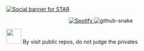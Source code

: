 <a href="https://github.com/mmdyb"><img alt="Social banner for STAR" src="https://github.com/mmdyb/mmdyb/blob/Star/assets/header.svg"/></a>
<!-- <p align="center">
<!-- <p align="center">Sorry about that. Please try refreshing and contact us if the problem persists.</p>
<p align="center">
	<a href="#">Contact Support</a> —
	<a href="#">GitHub Status</a> —
	<a href="#">@githubstatus</a>
</p> -->

<div align="center">
  <a href="https://open.spotify.com/user/31h4evlwyia3te6vtrq3gv5xipsq">
    <img src="https://novatorem.vercel.app/api/spotify" alt="Spotify">
  </a>
  <picture>
    <source media="(prefers-color-scheme: dark)" srcset="https://raw.githubusercontent.com/mmdyb/mmdyb/Star/assets/github-snake-dark.svg">
    <source media="(prefers-color-scheme: light)" srcset="https://raw.githubusercontent.com/mmdyb/mmdyb/Star/assets/github-snake.svg">
    <img alt="github-snake" src="https://raw.githubusercontent.com/mmdyb/mmdyb/Star/assets/github-snake.svg">
  </picture>
</div>


<!-- ![](https://github-profile-summary-cards.vercel.app/api/cards/profile-details?username=mmdyb&theme=monokai) -->

<!-- <a href="https://github.com/goldenstarq">
  <a href="https://discord.com/users/501787965765451786">
  <img src="https://lanyard-profile-readme.vercel.app/api/501787965765451786" align="right" />
</a> -->


<!-- ![](https://komarev.com/ghpvc/?username=CallMyNameStar&label=Views&color=blueviolet) -->

<img width="40" src="https://github.githubassets.com/images/mona-loading-default.gif"> By visit public repos, do not judge the privates

<!-- [![Top Langs card](https://github-readme-stats.vercel.app/api/top-langs/?username=mmdyb&card_width=550&show_icons=true&border_radius=10&theme=radical)](https://github.com/mmdyb) -->
<!-- [<img src="https://now-playing-codestackr.vercel.app/api/spotify-playing" alt="GoldenStar Spotify Playing" width="350" />](https://open.spotify.com/playlist/1314n5hBhXblscSTF0XsYH?si=e5eadf9f998049b5) -->

<!-- ![](https://github-readme-stats.vercel.app/api?username=mmdyb&count_private=true&show_icons=true&border_radius=10&text_color=ffcc00&custom_title=⭐STAR)

<p><img src="https://github-readme-streak-stats.herokuapp.com/?user=mmdyb" alt="STAR" /></p>

![](https://github.com/mmdyb)<img src="https://github-readme-stats.vercel.app/api/top-langs/?username=mmdyb&layout=compact&hide=php,smarty&title_color=fff&text_color=000000" /> -->
